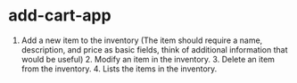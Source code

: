 # add-cart-app
1. Add a new item to the inventory (The item should require a name, description, and price as basic fields, think of additional information that would be useful) 2. Modify an item in the inventory. 3. Delete an item from the inventory. 4. Lists the items in the inventory.
